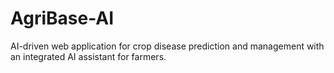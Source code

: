 # AgriBase-AI
AI-driven web application for crop disease prediction and management with an integrated AI assistant for farmers.
